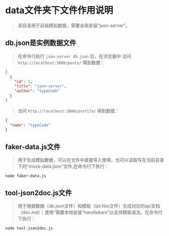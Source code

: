# <h1>data文件夹下文件作用说明</h1>

>该目录用于前端模拟数据，需要全局安装“json-server”。

## db.json是实例数据文件

>在命令行执行 `json-server db.json` 后，在浏览器中
访问`http://localhost:3000/posts/` 得到数据：

```json
[
  {
    "id": 1,
    "title": "json-server",
    "author": "typeCode"
  }
]
```

>访问 `http://localhost:3000/profile/` 得到数据：

```json
{
  "name": "typeCode"
}
```

## faker-data.js文件

>用于生成模拟数据，可以在文件中直接导入使用，也可以读取写在当前目录下的"mock-data.json"文件,在命令行下执行：

```shell
node faker-data.js
```

## tool-json2doc.js文件

>用于根据数据（db.json文件）和模板（tpl.hbs文件）生成对应的api文档（doc.md）；使用“需要本地安装“handlebars”以支持模板语法。在命令行下执行：

```shell
node tool-json2doc.js
```
